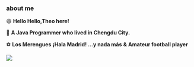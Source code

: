 ### about me

😄 **Hello Hello,Theo here!**

🐀 **A Java Programmer who lived in Chengdu City.**

⚽ **Los Merengues**   **¡Hala Madrid! ...y nada más**    **&**  **Amateur football player**


![](https://github-readme-stats.vercel.app/api?username=Theoshen)

